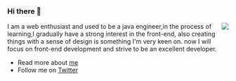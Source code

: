 ### Hi there 👋

<img align="right" src="https://github-readme-stats.vercel.app/api?username=LastWhisperzzz&show_icons=true&icon_color=CE1D2D&text_color=718096&bg_color=ffffff&hide_title=true" />

I am a web enthusiast and used to be a java engineer,in the process of learning,I gradually have a strong interest in the front-end,
also creating things with a sense of design is something I'm very keen on.
now I will focus on front-end development and strive to be an excellent developer.

- Read more about [me](http://lastwhisper.net)
- Follow me on [Twitter](https://twitter.com/LastWhisperzzz)



